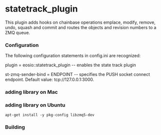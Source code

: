 # statetrack_plugin

This plugin adds hooks on chainbase operations emplace, modify, remove, undo, squash and commit and routes the objects and revision numbers to a ZMQ queue.

### Configuration

The following configuration statements in config.ini are recognized:

plugin = eosio::statetrack_plugin -- enables the state track plugin

st-zmq-sender-bind = ENDPOINT -- specifies the PUSH socket connect endpoint. Default value: tcp://127.0.0.1:3000.

### adding library on Mac

### adding library on Ubuntu

```
apt-get install -y pkg-config libzmq5-dev
```

### Building 

